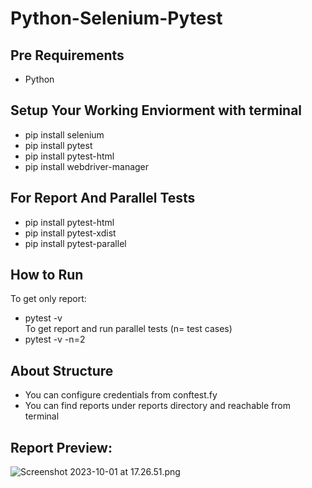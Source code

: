 # Python-Selenium-Pytest
## Pre Requirements
* Python

## Setup Your Working Enviorment with terminal 
* pip install selenium
* pip install pytest
* pip install pytest-html
* pip install webdriver-manager

## For Report And Parallel Tests
* pip install pytest-html
* pip install pytest-xdist
* pip install pytest-parallel

## How to Run
To get only report:
* pytest -v     
To get report and run parallel tests (n= test cases)
* pytest -v -n=2

## About Structure
* You can configure credentials from conftest.fy
* You can find reports under reports directory and reachable from terminal

## Report Preview:
![Screenshot 2023-10-01 at 17.26.51.png](..%2F..%2FDesktop%2FScreenshot%202023-10-01%20at%2017.26.51.png)